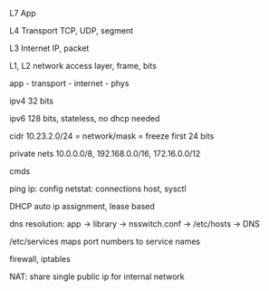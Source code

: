 ---
---
L7 App

L4 Transport TCP, UDP, segment

L3 Internet IP, packet

L1, L2 network access layer, frame, bits


app - transport - internet - phys 

ipv4 32 bits 

ipv6 128 bits, stateless, no dhcp needed

cidr 10.23.2.0/24 = network/mask = freeze first 24 bits

private nets 10.0.0.0/8, 192.168.0.0/16, 172.16.0.0/12

cmds 

ping
ip: config
netstat: connections 
host, sysctl 

DHCP auto ip assignment, lease based 

dns resolution: app → library → nsswitch.conf → /etc/hosts → DNS

/etc/services maps port numbers to service names

firewall, iptables

NAT: share single public ip for internal network 